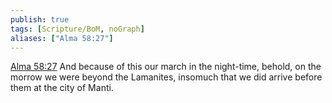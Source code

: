 ```yaml
---
publish: true
tags: [Scripture/BoM, noGraph]
aliases: ["Alma 58:27"]
---
```

[Alma 58:27](https://churchofjesuschrist.org/study/scriptures/bofm/alma/58?lang=eng&id=p27#p27) And because of this our march in the night-time, behold, on the morrow we were beyond the Lamanites, insomuch that we did arrive before them at the city of Manti.
